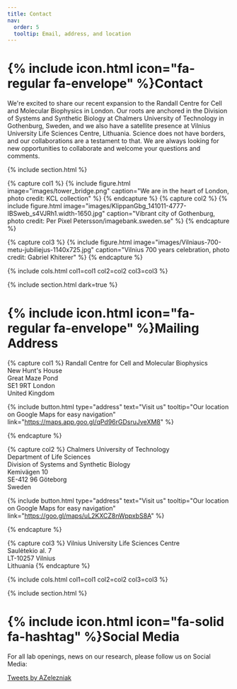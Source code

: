 ```yaml
---
title: Contact
nav:
  order: 5
  tooltip: Email, address, and location
---
```


# {% include icon.html icon="fa-regular fa-envelope" %}Contact

We're excited to share our recent expansion to the Randall Centre for Cell and Molecular Biophysics in London. Our roots are anchored in the Division of Systems and Synthetic Biology at Chalmers University of Technology in Gothenburg, Sweden, and we also have a satellite presence at Vilnius University Life Sciences Centre, Lithuania. Science does not have borders, and our collaborations are a testament to that.  We are always looking for new opportunities to collaborate and welcome your questions and comments. 



<!-- {%
  include button.html
  type="email"
  text="aleksej.zelezniak@chalmers.se"
  link="aleksej.zelezniak@chalmers.se"
%}
{%
  include button.html
  type="phone"
  text="+46 31 772 8171"
  link="+46 (0)31-772 8171"
%} -->
<!-- {%
  include button.html
  type="address"
  tooltip="Our location on Google Maps for easy navigation"
  link="https://goo.gl/maps/uL2KXCZ8nWppxbS8A"
%} -->

{% include section.html %}

{% capture col1 %}
{%
  include figure.html
  image="images/tower_bridge.png"
  caption="We are in the heart of London, photo credit: KCL collection"
%}
{% endcapture %}
{% capture col2 %}
{%
  include figure.html
  image="images/KlippanGbg_141011-4777-IBSweb_s4VJRh1.width-1650.jpg"
  caption="Vibrant city of Gothenburg, photo credit: Per Pixel Petersson/imagebank.sweden.se"
%}
{% endcapture %}

{% capture col3 %}
{%
  include figure.html
  image="images/Vilniaus-700-metu-jubiliejus-1140x725.jpg"
  caption="Vilnius 700 years celebration, photo credit: Gabriel Khiterer"
%}
{% endcapture %}

{% include cols.html col1=col1 col2=col2 col3=col3 %}

{% include section.html dark=true %}
# {% include icon.html icon="fa-regular fa-envelope" %}Mailing Address
{% capture col1 %}
Randall Centre for Cell and Molecular Biophysics <br>
New Hunt's House <br>
Great Maze Pond <br>
SE1 9RT London <br>
United Kingdom

{%
  include button.html
  type="address"
  text="Visit us"
  tooltip="Our location on Google Maps for easy navigation"
  link="https://maps.app.goo.gl/qPd96rGDsruJveXM8"
%}

{% endcapture %}

{% capture col2 %}
Chalmers University of Technology <br>
Department of Life Sciences <br>
Division of Systems and Synthetic Biology <br>
Kemivägen 10 <br>
SE-412 96 Göteborg <br>
Sweden

{%
  include button.html
  type="address"
  text="Visit us"
  tooltip="Our location on Google Maps for easy navigation"
  link="https://goo.gl/maps/uL2KXCZ8nWppxbS8A"
%}

{% endcapture %}

{% capture col3 %}
Vilnius University Life Sciences Centre <br>
Saulėtekio al. 7 <br>
LT-10257 Vilnius <br>
Lithuania
{% endcapture %}

{% include cols.html col1=col1 col2=col2 col3=col3 %}

{% include section.html %}

# {% include icon.html icon="fa-solid  fa-hashtag" %}Social Media

For all lab openings, news on our research, please follow us on Social Media: <br>

<!-- Twitter embeds from https://publish.twitter.com/ -->

<a class="twitter-timeline" href="https://twitter.com/AZelezniak?ref_src=twsrc%5Etfw">Tweets by AZelezniak</a> <script async src="https://platform.twitter.com/widgets.js" charset="utf-8"></script>